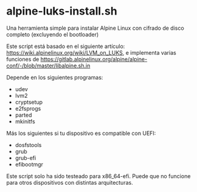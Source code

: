 # alpine-luks-install.sh

Una herramienta simple para instalar Alpine Linux con cifrado de disco completo (excluyendo el bootloader)

Este script está basado en el siguiente artículo: https://wiki.alpinelinux.org/wiki/LVM_on_LUKS, e implementa varias funciones de https://gitlab.alpinelinux.org/alpine/alpine-conf/-/blob/master/libalpine.sh.in

Depende en los siguientes programas:

* udev
* lvm2
* cryptsetup
* e2fsprogs
* parted
* mkinitfs

Más los siguientes si tu dispositivo es compatible con UEFI:

* dosfstools
* grub 
* grub-efi 
* efibootmgr

Este script solo ha sido testeado para x86_64-efi. Puede que no funcione para otros dispositivos con distintas arquitecturas.